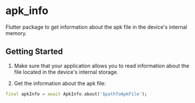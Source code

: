 # apk_info

Flutter package to get information about the apk file in the device's internal memory.

## Getting Started

1. Make sure that your application allows you to read information about the file located in the device's internal storage.

2. Get the information about the apk file:
```dart
final apkInfo = await ApkInfo.about('$pathToApkFile');
```

